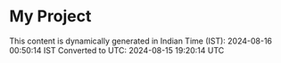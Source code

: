 # My Project

This content is dynamically generated in Indian Time (IST): 2024-08-16 00:50:14 IST
Converted to UTC: 2024-08-15 19:20:14 UTC
